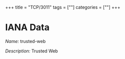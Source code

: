 +++
title = "TCP/3011"
tags = [""]
categories = [""]
+++

# IANA Data

_Name:_ trusted-web

_Description:_ Trusted Web

